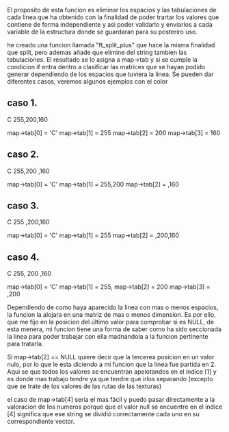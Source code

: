 El proposito de esta funcion es eliminar los espacios y las tabulaciones de cada linea que ha obtenido con la finalidad de poder trartar los valores que contiene de forma independiente y asi poder validarlo y enviarlos a cada variable de la estructura donde se guardaran para su posteriro uso.

he creado una funcion llamada "ft_split_plus" que hace la misma finalidad que split, pero ademas añade que elimine del string tambien las tabulaciones. El resultado se lo asigna a map->tab y si se cumple la condicion if entra dentro a clasificar las matrices que se hayan podido generar dependiendo de los espacios que tuviera la linea. Se pueden dar diferentes casos, veremos algunos ejemplos con el color

caso 1.
-------
C 255,200,160

map->tab[0] = 'C'
map->tab[1] = 255
map->tab[2] = 200
map->tab[3] = 160

caso 2.
-------
C 255,200        ,160

map->tab[0] = 'C'
map->tab[1] = 255,200
map->tab[2] = ,160

caso 3.
-------
C 255   ,200,160

map->tab[0] = 'C'
map->tab[1] =  255
map->tab[2] = ,200,160

caso 4.
-------
C 255,   200      ,160

map->tab[0] = 'C'
map->tab[1] = 255,
map->tab[2] = 200
map->tab[3] = ,200


Dependiendo de como haya aparecido la linea con mas o menos espacios, la funcion la alojara en una matriz de mas o menos dimension. Es por ello, que me fijo en la posicion del último valor para comprobar si es NULL, de esta menera, mi funcion tiene una forma de saber como ha sido seccionada la linea para poder trabajar con ella madnandola a la funcion pertinente para tratarla.

Si map->tab[2] == NULL quiere decir que la tercerea posicion en un valor nulo, por lo que le esta diciendo a mi funcion que la linea fue partida en 2. Aqui se que todos los valores se encuentran apelotandos en el indice [1] y es donde mas trabajo tendre ya que tendre que irlos separando (excepto que se trate de los valores de las rutas de las texturas)

el caso de map->tab[4] seria el mas fácil y puedo pasar directamente a la valoracion de los numeros porque que el valor null se encuentre en el índice [4] significa que ese string se dividió correctamente cada uno en su correspondiente vector.
